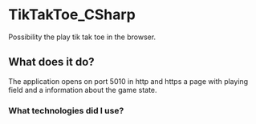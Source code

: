 # TikTakToe_CSharp
Possibility the play tik tak toe in the browser.

## What does it do?

The application opens on port 5010 in http and https a page with playing field and a information about the game state.

### What technologies did I use?



